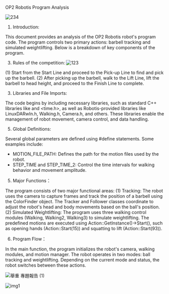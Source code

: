 OP2 Robotis Program Analysis

![234](https://github.com/user-attachments/assets/a684d473-66bb-4069-8275-af4a729e0c6b)

1. Introduction:
   
This document provides an analysis of the OP2 Robotis robot's program code. The program controls two primary actions: barbell tracking and simulated weightlifting. Below is a breakdown of key components of the program.

3. Rules of the competition:
![123](https://github.com/user-attachments/assets/ffd9a109-cf4f-4db0-920f-df0cef3b0ecb)

(1) Start from the Start Line and proceed to the Pick-up Line to find and pick up the barbell.
(2) After picking up the barbell, walk to the Lift Line, lift the barbell to head height, and proceed to the Finish Line to complete.

3. Libraries and File Imports:
   
The code begins by including necessary libraries, such as standard C++ libraries like <iostream> and <time.h>, as well as Robotis-provided libraries like LinuxDARwIn.h, Walking.h, Camera.h, and others. These libraries enable the management of robot movement, camera control, and data handling.

5. Global Definitions:
   
Several global parameters are defined using #define statements. Some examples include:
- MOTION_FILE_PATH: Defines the path for the motion files used by the robot.
- STEP_TIME and STEP_TIME_2: Control the time intervals for walking behavior and movement amplitude.

5. Major Functions：
   
The program consists of two major functional areas:
(1) Tracking: The robot uses the camera to capture frames and track the position of a barbell using the ColorFinder object. The Tracker and Follower classes coordinate to adjust the robot's head and body movements based on the ball's position.
(2) Simulated Weightlifting: The program uses three walking control modules (Walking, Walking2, Walking3) to simulate weightlifting. The predefined motions are executed using Action::GetInstance()->Start(), such as opening hands (Action::Start(15)) and squatting to lift (Action::Start(93)).

6. Program Flow：

In the main function, the program initializes the robot's camera, walking modules, and motion manager. The robot operates in two modes: ball tracking and weightlifting. Depending on the current mode and status, the robot switches between these actions.

![舉重 專題報告 (1)](https://github.com/user-attachments/assets/bdc47880-0f7f-4ac7-9574-d5c377d56379)

![img1](https://github.com/user-attachments/assets/92a5c83b-0543-4de7-839d-5f3ba02187f8)

